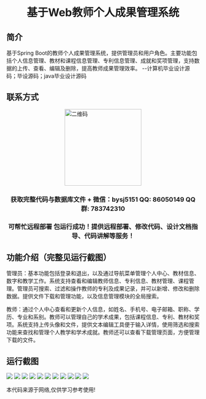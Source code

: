 <p><h1 align="center">基于Web教师个人成果管理系统</h1></p>

## 简介
基于Spring Boot的教师个人成果管理系统，提供管理员和用户角色。主要功能包括个人信息管理、教材和课程信息管理、专利信息管理、成就和奖项管理，支持数据的上传、查看、编辑及删除，提高教师成果管理效率。    --计算机毕业设计源码；毕设源码；java毕业设计源码


## 联系方式
<img src="https://bs-1329754181.cos.ap-shanghai.myqcloud.com/wx.jpg" alt="二维码" style="display: block; margin: 0 auto;" width="200px">
<p><h3 align="center">获取完整代码与数据库文件 + 微信：bysj5151 QQ: 86050149 QQ群: 783742310</h3></p>
<p><h3 align="center">可帮忙远程部署 包运行成功！提供远程部署、修改代码、设计文档指导、代码讲解等服务！</h3></p>

## 功能介绍（完整见运行截图）
管理员：基本功能包括登录和退出，以及通过导航菜单管理个人中心、教材信息、数字和教学工作。系统支持查看和编辑教师信息、专利信息、教材管理、课程管理。管理员可搜索、过滤和操作教师的专利及成果记录，并可以新增、修改和删除数据。提供文件下载和管理功能，以及信息管理模块的全局搜索。

教师：通过个人中心查看和更新个人信息，如姓名、手机号、电子邮箱、职称、学历、专业和系别。教师可以管理自己的学术成果，包括课程信息、专利、教材和奖项。系统支持上传头像和文件，提供文本编辑工具便于输入详情，使用筛选和搜索功能来查找和管理个人教学和学术成就。教师还可以查看下载管理页面，方便管理下载的文件。


## 运行截图
![](https://bs-1329754181.cos.ap-shanghai.myqcloud.com/spring/WebTeacherAchievementManagementSystem/img/001.jpg)
![](https://bs-1329754181.cos.ap-shanghai.myqcloud.com/spring/WebTeacherAchievementManagementSystem/img/002.jpg)
![](https://bs-1329754181.cos.ap-shanghai.myqcloud.com/spring/WebTeacherAchievementManagementSystem/img/003.jpg)
![](https://bs-1329754181.cos.ap-shanghai.myqcloud.com/spring/WebTeacherAchievementManagementSystem/img/004.jpg)
![](https://bs-1329754181.cos.ap-shanghai.myqcloud.com/spring/WebTeacherAchievementManagementSystem/img/005.jpg)
![](https://bs-1329754181.cos.ap-shanghai.myqcloud.com/spring/WebTeacherAchievementManagementSystem/img/006.jpg)
![](https://bs-1329754181.cos.ap-shanghai.myqcloud.com/spring/WebTeacherAchievementManagementSystem/img/007.jpg)
![](https://bs-1329754181.cos.ap-shanghai.myqcloud.com/spring/WebTeacherAchievementManagementSystem/img/008.jpg)
![](https://bs-1329754181.cos.ap-shanghai.myqcloud.com/spring/WebTeacherAchievementManagementSystem/img/009.jpg)
![](https://bs-1329754181.cos.ap-shanghai.myqcloud.com/spring/WebTeacherAchievementManagementSystem/img/010.jpg)
![](https://bs-1329754181.cos.ap-shanghai.myqcloud.com/spring/WebTeacherAchievementManagementSystem/img/011.jpg)

<p>本代码来源于网络,仅供学习参考使用!</p>
